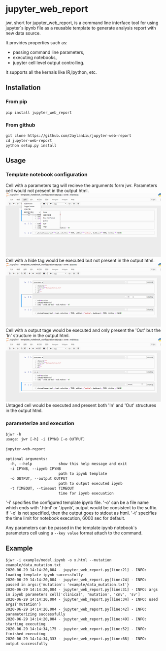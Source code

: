 # jupyter_web_report
jwr, short for jupyter_web_report, is a command line interface tool for using jupyter`s ipynb file as a reusable template to generate analysis report with new data source.

It provides properties such as:
- passing command line parameters, 
- executing notebooks, 
- jupyter cell level output controlling.

It supports all the kernals like IR,Ipython, etc.

## Installation

### From pip
```
pip install jupyter_web_report
```

### From github
```
git clone https://github.com/JaylanLiu/jupyter-web-report
cd jupyter-web-report
python setup.py install
```

## Usage 

### Template notebook configuration
Cell with a parameters tag will recieve the arguments form jwr. Parameters cell would not present in the output html. 
![parameters](imgs/template_notebook_configuration.gif)
Cell with a hide tag would be executed but not present in the output html.
![hide](imgs/template_notebook_configuration2.gif)
Cell with a output tage would be executed and only present the 'Out' but the 'In' structure in the output html.
![output](imgs/template_notebook_configuration3.gif)
Untaged cell would be executed and present both 'In' and 'Out' structures in the output html.



### parameterize and execution
```
$jwr -h
usage: jwr [-h] -i IPYNB [-o OUTPUT]

jupyter-web-report

optional arguments:
  -h, --help            show this help message and exit
  -i IPYNB, --ipynb IPYNB
                        path to ipynb template
  -o OUTPUT, --output OUTPUT
                        path to output executed ipynb
  -t TIMEOUT, --timeout TIMEOUT
                        time for ipynb execuation
```
'-i' specifies the configured template ipynb file. '-o' can be a file name which ends with '.html' or '.ipynb', output would be consistent to the suffix. if '-o' is not specified, then the output goes to stdout as html. '-t' specifies the time limit for notebook execution, 6000 sec for default.

Any parameters can be passed in the template ipynb notebook\`s parameters cell using a `--key value` format attach to the command.

## Example
```
$jwr -i example/model.ipynb -o x.html --mutation example/data_mutation.txt 
2020-06-29 14:14:20,004 - jupyter_web_report.py[line:21] - INFO: loading template ipynb successfully
2020-06-29 14:14:20,004 - jupyter_web_report.py[line:24] - INFO: passed in args:{'mutation': 'example/data_mutation.txt'}
2020-06-29 14:14:20,004 - jupyter_web_report.py[line:31] - INFO: args in ipynb parameters cell['clinical', 'mutation', 'cnv', 'sv']
2020-06-29 14:14:20,004 - jupyter_web_report.py[line:34] - INFO: used args{'mutation'}
2020-06-29 14:14:20,004 - jupyter_web_report.py[line:42] - INFO: parameterizing successfully
2020-06-29 14:14:20,004 - jupyter_web_report.py[line:49] - INFO: starting executing
2020-06-29 14:14:34,175 - jupyter_web_report.py[line:52] - INFO: finished executing
2020-06-29 14:14:34,333 - jupyter_web_report.py[line:68] - INFO: output successfully
```

